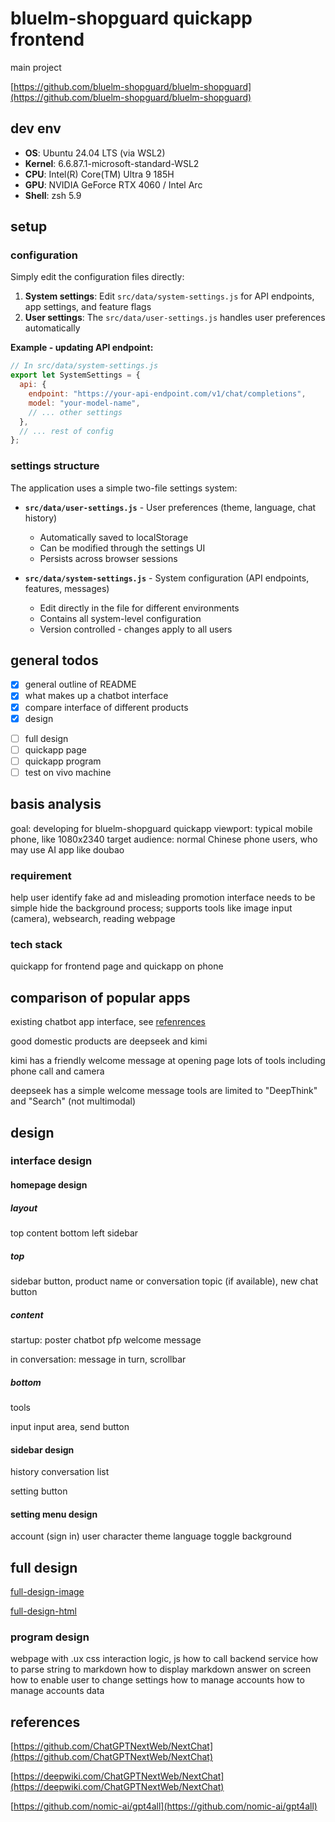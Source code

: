 # bluelm-shopguard quickapp frontend

main project

[https://github.com/bluelm-shopguard/bluelm-shopguard](https://github.com/bluelm-shopguard/bluelm-shopguard)

## dev env

- **OS**: Ubuntu 24.04 LTS (via WSL2)
- **Kernel**: 6.6.87.1-microsoft-standard-WSL2
- **CPU**: Intel(R) Core(TM) Ultra 9 185H
- **GPU**: NVIDIA GeForce RTX 4060 / Intel Arc
- **Shell**: zsh 5.9

## setup

### configuration

Simply edit the configuration files directly:

1. **System settings**: Edit `src/data/system-settings.js` for API endpoints, app settings, and feature flags
2. **User settings**: The `src/data/user-settings.js` handles user preferences automatically

**Example - updating API endpoint:**
```javascript
// In src/data/system-settings.js
export let SystemSettings = {
  api: {
    endpoint: "https://your-api-endpoint.com/v1/chat/completions",
    model: "your-model-name",
    // ... other settings
  },
  // ... rest of config
};
```

### settings structure

The application uses a simple two-file settings system:

- **`src/data/user-settings.js`** - User preferences (theme, language, chat history)
  - Automatically saved to localStorage
  - Can be modified through the settings UI
  - Persists across browser sessions

- **`src/data/system-settings.js`** - System configuration (API endpoints, features, messages)
  - Edit directly in the file for different environments
  - Contains all system-level configuration
  - Version controlled - changes apply to all users

## general todos

- [x] general outline of README
- [x] what makes up a chatbot interface
- [x] compare interface of different products
- [x] design
<!-- - [ ] design in figma -->
- [ ] full design
- [ ] quickapp page
- [ ] quickapp program
- [ ] test on vivo machine

## basis analysis

goal: developing for bluelm-shopguard quickapp
viewport: typical mobile phone, like 1080x2340
target audience: normal Chinese phone users, who may use AI app like doubao

### requirement

help user identify fake ad and misleading promotion
interface needs to be simple
hide the background process;
supports tools like image input (camera), websearch, reading webpage

### tech stack

quickapp for frontend page and quickapp on phone

## comparison of popular apps

existing chatbot app interface, see [refenrences](doc/reference/chatbot-apps/)

good domestic products are deepseek and kimi

kimi has a friendly welcome message at opening page
lots of tools including phone call and camera

deepseek has a simple welcome message
tools are limited to "DeepThink" and "Search" (not multimodal)

## design

### interface design

#### homepage design

##### layout

top
content
bottom
left sidebar

##### top

sidebar button, product name or conversation topic (if available), new chat button

##### content

startup:
poster
chatbot pfp
welcome message

in conversation:
message in turn, scrollbar

##### bottom

tools

input
input area, send button

#### sidebar design

history conversation list

setting button

#### setting menu design

account (sign in)
user character
theme
language
toggle background

## full design

[full-design-image](doc/full-design.png)

[full-design-html](doc/full-design.html)

### program design

webpage with .ux
css
interaction logic, js
how to call backend service
how to parse string to markdown
how to display markdown answer on screen
how to enable user to change settings
how to manage accounts
how to manage accounts data

## references

[https://github.com/ChatGPTNextWeb/NextChat](https://github.com/ChatGPTNextWeb/NextChat)

[https://deepwiki.com/ChatGPTNextWeb/NextChat](https://deepwiki.com/ChatGPTNextWeb/NextChat)

[https://github.com/nomic-ai/gpt4all](https://github.com/nomic-ai/gpt4all)
